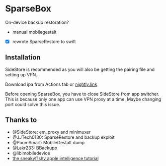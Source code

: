 # SparseBox

On-device backup restoration?
- manual mobilegestalt
- [x] rewrote SparseRestore to swift

## Installation
SideStore is recommended as you will also be getting the pairing file and setting up VPN.

Download ipa from Actions tab or [nightly.link](https://nightly.link/khanhduytran0/SparseBox/workflows/build/main/artifact.zip)

Before opening SparseBox, you have to close SideStore from app switcher. This is because only one app can use VPN proxy at a time. Maybe changing port could solve this issue.

## Thanks to
- @SideStore: em_proxy and minimuxer
- @JJTech0130: SparseRestore and backup exploit
- @PoomSmart: MobileGestalt dump
- @Lakr233: BBackupp
- @libimobiledevice
- [the sneakyf1shy apple intelligence tutorial](https://gist.github.com/f1shy-dev/23b4a78dc283edd30ae2b2e6429129b5#file-best_sae_trick-md)
